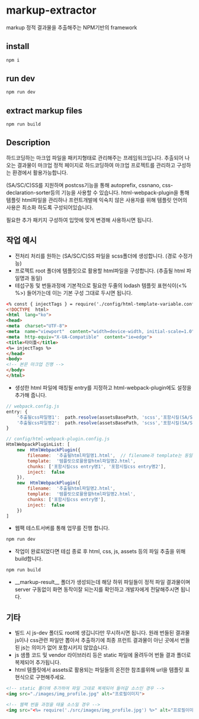 # markup-extractor
markup 정적 결과물을 추출해주는 NPM기반의 framework
  
## install

```bash
npm i
```

## run dev

```bash
npm run dev
```

## extract markup files

```bash
npm run build
```

## Description
하드코딩하는 마크업 파일을 패키지형태로 관리해주는 프레임워크입니다.
추출되어 나오는 결과물이 마크업 정적 페이지로 하드코딩하여 마크업 프로젝트를 관리하고 구성하는 환경에서 활용가능합니다.

(SA/SC/C)SS를 지원하며 postcss기능을 통해 autoprefix, cssnano, css-declaration-sorter등의 기능을 사용할 수 있습니다.
html-webpack-plugin을 통해 템플릿 html파일을 관리하나 프런트개발에 익숙치 않은 사용자를 위해 템플릿 언어의 사용은 최소화 하도록 구성되어있습니다.

필요한 추가 패키지 구성하여 입맛에 맞게 변경해 사용하시면 됩니다.

## 작업 예시
- 전처리 처리를 원하는 (SA/SC/C)SS 파일을 scss폴더에 생성합니다.  (경로 수정가능)
- 프로젝트 root 폴더에 템플릿으로 활용할 html파일을 구성합니다. (추출될 html 파일명과 동일)
- 테섭구동 및 번들과정에 기본적으로 필요한 두줄의 lodash 템플릿 표현식이(<% %>) 들어가는데 이는 기본 구성 그대로 두시면 됩니다.

```html
<% const { injectTags } = require('./config/html-template-variable.config.js')(htmlWebpackPlugin); %>
<!DOCTYPE  html>
<html  lang="ko">
<head>
<meta  charset="UTF-8">
<meta  name="viewport"  content="width=device-width, initial-scale=1.0">
<meta  http-equiv="X-UA-Compatible"  content="ie=edge">
<title>타이틀</title>
<%= injectTags %>
</head>
<body>
<!-- 본문 마크업 진행 -->
</body>
</html>
```

- 생성한 html 파일에 매칭될 entry를 지정하고 html-webpack-plugin에도 설정을 추가해 줍니다.

```javascript
// webpack.config.js
entry: {
	'추출될css파일명1':  path.resolve(assetsBasePath, 'scss','포함시킬(SA/SC/C)SS파일명'.(sa/sc/c)ss),
	'추출될css파일명2':  path.resolve(assetsBasePath, 'scss','포함시킬(SA/SC/C)SS파일명'.(sa/sc/c)ss),
}
```

```javascript
// config/html-webpack-plugin.config.js
HtmlWebpackPluginList: [
	new  HtmlWebpackPlugin({
		filename:  '추출될html파일명1.html',	// filename과 template는 동일명으로 해 주세요.
		template:  '템플릿으로활용할html파일명2.html',
		chunks: ['포함시킬css entry명1', '포함시킬css entry명2'],
		inject:  false
	}),
	new  HtmlWebpackPlugin({
		filename:  '추출될html파일명2.html',
		template:  '템플릿으로활용할html파일명2.html',
		chunks: ['포함시킬css entry명'],
		inject:  false
	})
]
```

- 웹팩 테스트서버를 통해 업무를 진행 합니다.

```bash
npm run dev
```

- 작업이 완료되었다면 테섭 종료 후 html, css, js, assets 등의 파일 추출을 위해 build합니다.

```bash
npm run build
```

- \_\_markup-result\_\_ 폴더가 생성되는데 해당 하위 파일들이 정적 파일 결과물이며 server 구동없이 화면 동작이잘 되는지를 확인하고 개발자에게 전달해주시면 됩니다.

## 기타 
- 빌드 시 js-dev 폴더도 root에 생깁니다만 무시하시면 됩니다. 원래 번들된 결과물 js이나 css관련 파일만 뽑아서 추출하기에 최종 프런트 결과물이 아닌 곳에서 번들된 js는 의미가 없어 포함시키지 않았습니다.
- js 샘플 코드 및 vendor 라이브러리 등은 static 파일에 올려두어 번들 결과 폴더로 복제되어 추가됩니다.
- html 템플릿에서 assets로 활용되는 파일들의 온전한 참조를위해 url을 템플릿 표현식으로 구현해주세요.

```html
<!-- static 폴더에 추가하여 파일 그대로 복제되어 들어갈 소스인 경우 -->
<img src="./images/img_profile.jpg" alt="프로필이미지">
```

```html
<!-- 웹팩 번들 과정을 태울 소스일 경우 -->
<img src="<%= require('./src/images/img_profile.jpg') %>" alt="프로필이미지">
```
